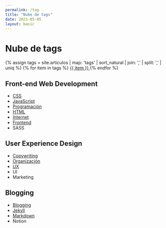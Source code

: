 ```yaml
---
permalink: /tag
title: "Nube de tags"
date: 2021-05-05
layout: basic
---
```


# Nube de tags
<p class="tag-cloud">
{% assign tags =  site.articulos | map: 'tags' | sort_natural | join: ','  | split: ',' | uniq %}
{% for item in tags %}
  <a href="/blog-de-bolsillo/tag/{{ item }}">
    <span class="tag-highligher">
      <span class="tag-cuadro">{{ item }}</span>
    </span>
  </a>
{% endfor %}
</p>

## Front-end Web Development
- [CSS](00/css)
- [JavaScript](00/javascript)
- [Programación](00/programacion)
- [HTML](00/html)
- [Internet](00/internet)
- [Frontend](00/frontend)
- SASS

## User Experience Design
- [Copywriting](00/copywriting)
- [Organización](00/organizacion)
- [UX](00/ux)
- UI
- Marketing

## Blogging
- [Blogging](00/blog)
- [Jekyll](00/jekyll)
- [Markdown](00/markdown)
- Notion